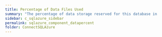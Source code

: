 ```yaml
---
title: Percentage of Data Files Used
summary: "The percentage of data storage reserved for this database in use."
sidebar: c_sqlazure_sidebar
permalink: sqlazure_component_datapercent
folder: ConnectSQLAzure
---
```

